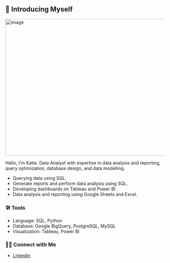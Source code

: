 ## 🙋 Introducing Myself

 <img width="1436" height="431" alt="image" src="https://github.com/user-attachments/assets/cef93472-7456-4fc3-92ec-ea65f6544dab" />


Hello, I'm Katie. Data Analyst with expertise in data analysis and reporting, query optimization, database design, and data modelling. 

- Querying data using SQL.
- Generate reports and perform data analysis using SQL.
- Developing dashboards on Tableau and Power BI .
- Data analysis and reporting using Google Sheets and Excel.

### 🛠️ Tools

- Language: SQL, Python
- Database: Google BigQuery, PostgreSQL, MySQL
- Visualization: Tableau, Power BI 

### 👋🏻 Connect with Me

- [Linkedin](https://www.linkedin.com/in/akhilesh118/)
